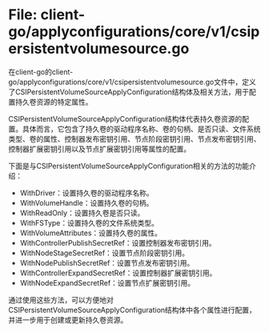# File: client-go/applyconfigurations/core/v1/csipersistentvolumesource.go

在client-go的client-go/applyconfigurations/core/v1/csipersistentvolumesource.go文件中，定义了CSIPersistentVolumeSourceApplyConfiguration结构体及相关方法，用于配置持久卷资源的特定属性。

CSIPersistentVolumeSourceApplyConfiguration结构体代表持久卷资源的配置。具体而言，它包含了持久卷的驱动程序名称、卷的句柄、是否只读、文件系统类型、卷的属性、控制器发布密钥引用、节点阶段密钥引用、节点发布密钥引用、控制器扩展密钥引用以及节点扩展密钥引用等属性的配置。

下面是与CSIPersistentVolumeSourceApplyConfiguration相关的方法的功能介绍：

- WithDriver：设置持久卷的驱动程序名称。
- WithVolumeHandle：设置持久卷的句柄。
- WithReadOnly：设置持久卷是否只读。
- WithFSType：设置持久卷的文件系统类型。
- WithVolumeAttributes：设置持久卷的属性。
- WithControllerPublishSecretRef：设置控制器发布密钥引用。
- WithNodeStageSecretRef：设置节点阶段密钥引用。
- WithNodePublishSecretRef：设置节点发布密钥引用。
- WithControllerExpandSecretRef：设置控制器扩展密钥引用。
- WithNodeExpandSecretRef：设置节点扩展密钥引用。

通过使用这些方法，可以方便地对CSIPersistentVolumeSourceApplyConfiguration结构体中各个属性进行配置，并进一步用于创建或更新持久卷资源。

